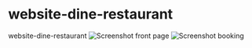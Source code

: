 # website-dine-restaurant
website-dine-restaurant
![Screenshot front page](https://user-images.githubusercontent.com/43575120/221886118-5278197c-48e4-4510-bd68-516c754d3f83.png)
![Screenshot booking](https://user-images.githubusercontent.com/43575120/221886151-01806020-2c2c-4579-832d-e587a1a5e6e5.png)
